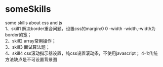 # someSkills
some skills about css and js<br/>
1、skill1
解决border重合问题，设置css的margin:0 0 -width -width,-width为border的宽；<br/>
2、skill2
array常用操作；<br/>
3、skill3
面试算法题；<br/>
4、skill4
css滚动指示器设置，纯css设置滚动条，不使用javascript；
4-1:传统方法缺点是不可设置背景图
<br/>
